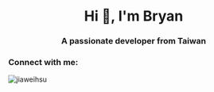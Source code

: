 <h1 align="center">Hi 👋, I'm Bryan</h1>
<h3 align="center">A passionate developer from Taiwan</h3>

<h3 align="left">Connect with me:</h3>
<p align="left">
</p>

<p><img align="center" src="https://github-readme-stats.vercel.app/api/top-langs?username=jiaweihsu&show_icons=true&locale=en&layout=compact" alt="jiaweihsu" /></p>
